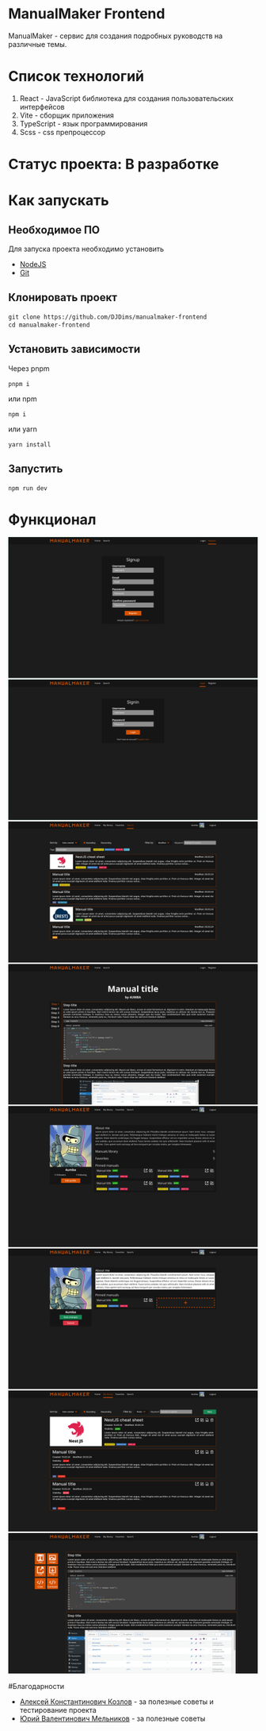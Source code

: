 # ManualMaker Frontend
ManualMaker - сервис для создания подробных руководств на различные темы.

# Список технологий
1. React - JavaScript библиотека для создания пользовательских интерфейсов
2. Vite - сборщик приложения
3. TypeScript - язык программирования
4. Scss - css препроцессор

# Статус проекта: В разработке

# Как запускать
## Необходимое ПО
Для запуска проекта необходимо установить 
- [NodeJS](https://nodejs.org/en/download)
- [Git](https://git-scm.com/downloads)

## Клонировать проект
```
git clone https://github.com/DJDims/manualmaker-frontend
cd manualmaker-frontend
```

## Установить зависимости
Через pnpm
```
pnpm i
```

или npm
```
npm i
```

или yarn
```
yarn install
```

## Запустить
```
npm run dev
```

# Функционал
![Форма регистрации](public/register.png)
![Форма входа](public/login.png)
![Поиск руководств](public/search.png)
![Просмотр руководства](public/view_manual.png)
![Мой профиль](public/profile.png)
![Редактирование профиля](public/edit_profile.png)
![Моя библиотека руководств](public/library.png)
![Редактирование руководства](public/edit_manual.png)

#Благодарности
- [Алексей Константинович Козлов](https://github.com/MiFista01) - за полезные советы и тестирование проекта
- [Юрий Валентинович Мельников](https://github.com/Dew25) - за полезные советы
